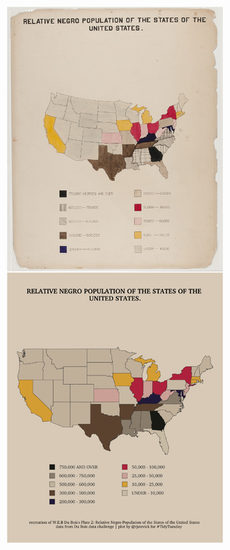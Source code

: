 ![original-plate-02.jpg](original-plate-02.jpg) ![DuBoisChallenge_plot.png](DuBoisChallenge_plot.png)
